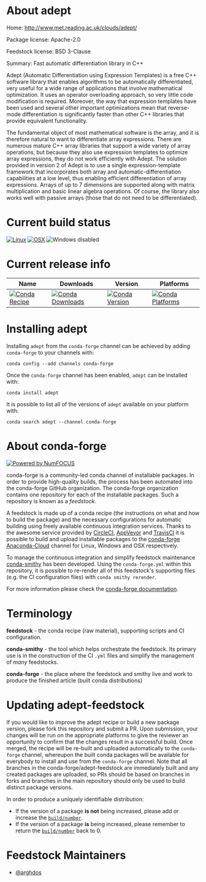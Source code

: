 <!--
# -*- mode: jinja -*-
-->

About adept
===========

Home: http://www.met.reading.ac.uk/clouds/adept/

Package license: Apache-2.0

Feedstock license: BSD 3-Clause

Summary: Fast automatic differentiation library in C++

Adept (Automatic Differentiation using Expression Templates) is a free C++
software library that enables algorithms to be automatically differentiated,
very useful for a wide range of applications that involve mathematical
optimization. It uses an operator overloading approach, so very little code
modification is required. Moreover, the way that expression templates have been
used and several other important optimizations mean that reverse-mode
differentiation is significantly faster than other C++ libraries that provide
equivalent functionality.

The fundamental object of most mathematical software is the array, and it is
therefore natural to want to differentiate array expressions. There are numerous
mature C++ array libraries that support a wide variety of array operations, but
because they also use expression templates to optimize array expressions, they
do not work efficiently with Adept. The solution provided in version 2 of
Adept is to use a single expression-template framework that incorporates both
array and automatic-differentiation capabilities at a low level, thus enabling
efficient differentiation of array expressions. Arrays of up to 7 dimensions are
supported along with matrix multiplication and basic linear algebra operations.
Of course, the library also works well with passive arrays (those that do not
need to be differentiated).


Current build status
====================

[![Linux](https://img.shields.io/circleci/project/github/conda-forge/adept-feedstock/master.svg?label=Linux)](https://circleci.com/gh/conda-forge/adept-feedstock)
[![OSX](https://img.shields.io/travis/conda-forge/adept-feedstock/master.svg?label=macOS)](https://travis-ci.org/conda-forge/adept-feedstock)
![Windows disabled](https://img.shields.io/badge/Windows-disabled-lightgrey.svg)

Current release info
====================

| Name | Downloads | Version | Platforms |
| --- | --- | --- | --- |
| [![Conda Recipe](https://img.shields.io/badge/recipe-adept-green.svg)](https://anaconda.org/conda-forge/adept) | [![Conda Downloads](https://img.shields.io/conda/dn/conda-forge/adept.svg)](https://anaconda.org/conda-forge/adept) | [![Conda Version](https://img.shields.io/conda/vn/conda-forge/adept.svg)](https://anaconda.org/conda-forge/adept) | [![Conda Platforms](https://img.shields.io/conda/pn/conda-forge/adept.svg)](https://anaconda.org/conda-forge/adept) |

Installing adept
================

Installing `adept` from the `conda-forge` channel can be achieved by adding `conda-forge` to your channels with:

```
conda config --add channels conda-forge
```

Once the `conda-forge` channel has been enabled, `adept` can be installed with:

```
conda install adept
```

It is possible to list all of the versions of `adept` available on your platform with:

```
conda search adept --channel conda-forge
```


About conda-forge
=================

[![Powered by NumFOCUS](https://img.shields.io/badge/powered%20by-NumFOCUS-orange.svg?style=flat&colorA=E1523D&colorB=007D8A)](http://numfocus.org)

conda-forge is a community-led conda channel of installable packages.
In order to provide high-quality builds, the process has been automated into the
conda-forge GitHub organization. The conda-forge organization contains one repository
for each of the installable packages. Such a repository is known as a *feedstock*.

A feedstock is made up of a conda recipe (the instructions on what and how to build
the package) and the necessary configurations for automatic building using freely
available continuous integration services. Thanks to the awesome service provided by
[CircleCI](https://circleci.com/), [AppVeyor](https://www.appveyor.com/)
and [TravisCI](https://travis-ci.org/) it is possible to build and upload installable
packages to the [conda-forge](https://anaconda.org/conda-forge)
[Anaconda-Cloud](https://anaconda.org/) channel for Linux, Windows and OSX respectively.

To manage the continuous integration and simplify feedstock maintenance
[conda-smithy](https://github.com/conda-forge/conda-smithy) has been developed.
Using the ``conda-forge.yml`` within this repository, it is possible to re-render all of
this feedstock's supporting files (e.g. the CI configuration files) with ``conda smithy rerender``.

For more information please check the [conda-forge documentation](https://conda-forge.org/docs/).

Terminology
===========

**feedstock** - the conda recipe (raw material), supporting scripts and CI configuration.

**conda-smithy** - the tool which helps orchestrate the feedstock.
                   Its primary use is in the construction of the CI ``.yml`` files
                   and simplify the management of *many* feedstocks.

**conda-forge** - the place where the feedstock and smithy live and work to
                  produce the finished article (built conda distributions)


Updating adept-feedstock
========================

If you would like to improve the adept recipe or build a new
package version, please fork this repository and submit a PR. Upon submission,
your changes will be run on the appropriate platforms to give the reviewer an
opportunity to confirm that the changes result in a successful build. Once
merged, the recipe will be re-built and uploaded automatically to the
`conda-forge` channel, whereupon the built conda packages will be available for
everybody to install and use from the `conda-forge` channel.
Note that all branches in the conda-forge/adept-feedstock are
immediately built and any created packages are uploaded, so PRs should be based
on branches in forks and branches in the main repository should only be used to
build distinct package versions.

In order to produce a uniquely identifiable distribution:
 * If the version of a package **is not** being increased, please add or increase
   the [``build/number``](https://conda.io/docs/user-guide/tasks/build-packages/define-metadata.html#build-number-and-string).
 * If the version of a package **is** being increased, please remember to return
   the [``build/number``](https://conda.io/docs/user-guide/tasks/build-packages/define-metadata.html#build-number-and-string)
   back to 0.

Feedstock Maintainers
=====================

* [@arghdos](https://github.com/arghdos/)

